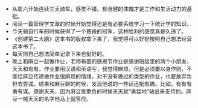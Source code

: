 - 从周六开始连续三天骑车，感觉不错。有强健的体魄才是工作和生活动力的基础。
- 阅读一篇管理学文章的时候开始觉得还是有必要系统学习一下统计学的知识。
- 今天骑自行车的时候获得了一个赛段的冠军，这种胜利的感觉真是久违了。
- 《创建第二大脑》这本书的版权拿下来了，我觉得可以好好按照自己想法经营这本书了。
- 每天把自己想法简单记录下来也挺好的。
- 晚上和麻豆一起做作业，老师布置的感恩节作业是感谢班级里的两个小朋友，天天和有有。作业要用汉语和英语写，我觉得麻烦，但是必须要以身作则，不能给麻豆传递做作业很麻烦的情绪，对于没有做过的类型的作业，也要放弃负担去尝试。结果和麻豆聊的时候，发现他说的一些话还挺有趣。比如，有有有勇有谋。感谢天天，因为麻豆受欺负的时候天天就“勇猛地”站出来支持他。麻豆一喊天天的名字他马上就答应。
